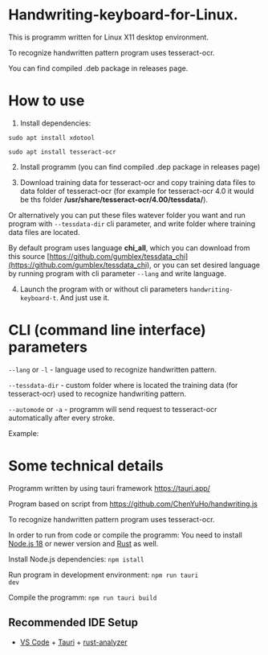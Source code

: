 # Handwriting-keyboard-for-Linux.

This is programm written for Linux X11 desktop environment.

To recognize handwritten pattern program uses tesseract-ocr.

You can find compiled .deb package in releases page.

# How to use

1) Install dependencies:

<code>sudo apt install xdotool</code>

<code>sudo apt install tesseract-ocr</code>

2) Install programm (you can find compiled .dep package in releases page)

3) Download training data for tesseract-ocr and copy training data files to data folder of tesseract-ocr (for example for tesseract-ocr 4.0 it would be ths folder <b>/usr/share/tesseract-ocr/4.00/tessdata/</b>).

Or alternatively you can put these files watever folder you want and run program with <code>--tessdata-dir</code> cli parameter, and write folder where training data files are located.

By default program uses language <b>chi_all</b>, which you can download from this source [https://github.com/gumblex/tessdata_chi](https://github.com/gumblex/tessdata_chi), or you can set desired language by running program with cli parameter <code>--lang</code> and write language.

4) Launch the program with or without cli parameters <code>handwriting-keyboard-t</code>. And just use it.

# CLI (command line interface) parameters

<code>--lang</code> or <code>-l</code> - language used to recognize handwritten pattern.

<code>--tessdata-dir</code> - custom folder where is located the training data (for tesseract-ocr) used to recognize handwriting pattern.

<code>--automode</code> or <code>-a</code> - programm will send request to tesseract-ocr automatically after every stroke.

Example:

<code></code>

# Some technical details

Programm written by using tauri framework https://tauri.app/

Program based on script from https://github.com/ChenYuHo/handwriting.js

To recognize handwritten pattern program uses tesseract-ocr.

In order to run from code or compile the programm: You need to install [Node.js 18](https://nodejs.org/en) or newer version and [Rust](https://www.rust-lang.org/) as well.

Install Node.js dependencies: <code>npm istall</code>

Run program in development environment: <code>npm run tauri dev</code>

Compile the programm: <code>npm run tauri build</code>

## Recommended IDE Setup

- [VS Code](https://code.visualstudio.com/) + [Tauri](https://marketplace.visualstudio.com/items?itemName=tauri-apps.tauri-vscode) + [rust-analyzer](https://marketplace.visualstudio.com/items?itemName=rust-lang.rust-analyzer)
